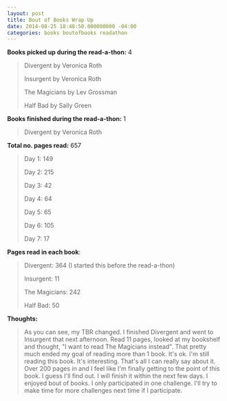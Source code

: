 ```yaml
---
layout: post
title: Bout of Books Wrap Up
date: 2014-08-25 18:48:50.000000000 -04:00
categories: books boutofbooks readathon
---
```

<p><strong>Books picked up during the read-a-thon:</strong> 4</p>
<blockquote><p style="text-align:left;">Divergent by Veronica Roth</p>
<p style="text-align:left;">Insurgent by Veronica Roth</p>
<p style="text-align:left;">The Magicians by Lev Grossman</p>
<p style="text-align:left;">Half Bad by Sally Green</p>
</blockquote>
<p><strong>Books finished during the read-a-thon:</strong> 1</p>
<blockquote><p>Divergent by Veronica Roth</p>
</blockquote>
<p><strong>Total no. pages read:</strong> 657</p>
<blockquote><p>Day 1: 149</p>
<p>Day 2: 215</p>
<p>Day 3: 42</p>
<p>Day 4: 64</p>
<p>Day 5: 65</p>
<p>Day 6: 105</p>
<p>Day 7: 17</p>
</blockquote>
<p><strong>Pages read in each book</strong>:</p>
<blockquote><p>Divergent: 364 (I started this before the read-a-thon)</p>
<p>Insurgent: 11</p>
<p>The Magicians: 242</p>
<p>Half Bad: 50</p>
</blockquote>
<p><strong>Thoughts:</strong></p>
<blockquote><p>As you can see, my TBR changed. I finished Divergent and went to Insurgent that next afternoon. Read 11 pages, looked at my bookshelf and thought, "I want to read The Magicians instead". That pretty much ended my goal of reading more than 1 book. It's ok. I'm still reading this book. It's interesting. That's all I can really say about it. Over 200 pages in and I feel like I'm finally getting to the point of this book. I guess I'll find out. I will finish it within the next few days. I enjoyed bout of books. I only participated in one challenge. I'll try to make time for more challenges next time if I participate. </p>
</blockquote>
<p> </p>
